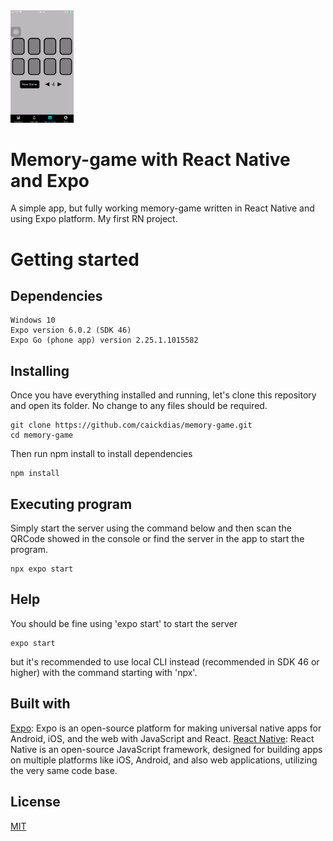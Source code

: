 <img src="https://github.com/caickdias/memory-game/blob/main/examples/memory-game-gif-12fps-23sec.gif" width="20%" height="20%"/>

# Memory-game with React Native and Expo

A simple app, but fully working memory-game written in React Native and using Expo platform. My first RN project.

# Getting started

## Dependencies

```
Windows 10
Expo version 6.0.2 (SDK 46)
Expo Go (phone app) version 2.25.1.1015582    
```

## Installing

Once you have everything installed and running, let's clone this repository and open its folder. No change to any files should be required.

```
git clone https://github.com/caickdias/memory-game.git
cd memory-game
```
Then run npm install to install dependencies

```
npm install
```

## Executing program

Simply start the server using the command below and then scan the QRCode showed in the console or find the server in the app to start the program.

```
npx expo start
```

## Help

You should be fine using 'expo start' to start the server

```
expo start
```

but it's recommended to use local CLI instead (recommended in SDK 46 or higher) with the command starting with 'npx'.

## Built with

[Expo](https://expo.dev/): Expo is an open-source platform for making universal native apps for Android, iOS, and the web with JavaScript and React.
[React Native](https://reactnative.dev/): React Native is an open-source JavaScript framework, designed for building apps on multiple platforms like iOS, Android, and also web applications, utilizing the very same code base. 

## License

[MIT](https://choosealicense.com/licenses/mit/)
